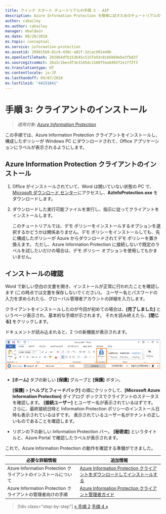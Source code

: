 ```yaml
---
title: クイック スタート チュートリアルの手順 3 - AIP
description: Azure Information Protection を簡単に試すためのチュートリアルの手順 3 - クライアントのインストール。
author: cabailey
ms.author: cabailey
manager: mbaldwin
ms.date: 08/28/2018
ms.topic: conceptual
ms.service: information-protection
ms.assetid: 209815b9-81c9-430c-a82f-32cac991449b
ms.openlocfilehash: 203964dfb153b45c515fa93c8cb6b69ebe3fbd37
ms.sourcegitcommit: 26a2c1becdf3e3145dc1168f5ea8492f2e1ff2f3
ms.translationtype: HT
ms.contentlocale: ja-JP
ms.lasthandoff: 09/07/2018
ms.locfileid: "44151641"
---
```

# <a name="step-3-install-the-client"></a>手順 3: クライアントのインストール

>*適用対象: [Azure Information Protection](https://azure.microsoft.com/pricing/details/information-protection)*

この手順では、Azure Information Protection クライアントをインストールし、構成したポリシーが Windows PC にダウンロードされて、Office アプリケーションにラベルが表示されるようにします。


## <a name="install-the-azure-information-protection-client"></a>Azure Information Protection クライアントのインストール

1. Office がインストールされていて、Word は開いていない状態の PC で、[Microsoft ダウンロード センター](https://www.microsoft.com/en-us/download/details.aspx?id=53018)にアクセスし、**AzInfoProtection.exe** をダウンロードします。
    
2. ダウンロードした実行可能ファイルを実行し、指示に従ってクライアントをインストールします。
    
    このチュートリアルでは、デモ ポリシーをインストールするオプションを選択するかどうかは関係ありません。デモ ポリシーをインストールしても、先に構成したポリシーが Azure からダウンロードされてデモ ポリシーを置き換えます。 ただし、Azure Information Protection に接続しないで既定のラベルを試したいだけの場合は、デモ ポリシー オプションを使用してもかまいません。 

## <a name="verify-the-installation"></a>インストールの確認

Word で新しい空白の文書を開き、インストールが正常に行われたことを確認します (この時点では文書を保存しないでください)。 ユーザー名とパスワードの入力を求められたら、グローバル管理者アカウントの詳細を入力します。 

クライアントをインストールしたのが今回が初めての場合は、**[完了しました]** というページ表示され、基本的な手順が示されます。 それを読み終えたら、**[閉じる]** をクリックします。

ドキュメントが読み込まれると、2 つの新機能が表示されます。

![Azure Information Protection クイック スタート チュートリアル手順 3 - クライアント インストール済み](./media/word2016-calloutsv2.png)

- **[ホーム]** タブの新しい **[保護]** グループと **[保護]** ボタン。
    
    **[保護]** > **[ヘルプとフィードバック]** の順にクリックして、**[Microsoft Azure Information Protection]** ダイアログ ボックスでクライアントのステータスを確認します。 **[接続ユーザー]** とユーザー名が表示されているはずです。 さらに、最終接続日時と Information Protection ポリシーのインストール日時も表示されているはずです。 表示されているユーザー名がテナントの正しいものであることを確認します。

- リボンの下の新しい Information Protection バー。 **[秘密度]** というタイトルと、Azure Portal で確認したラベルが表示されます。 

これで、Azure Information Protection の動作を確認する準備ができました。

|必要な詳細情報|追加情報|
|--------------------------------|--------------------------|
|Azure Information Protection クライアントのインストールについて|[Azure Information Protection クライアントをダウンロードしてインストールする](./rms-client/install-client-app.md)|
|Azure Information Protection クライアントの管理者向けの手順|[Azure Information Protection クライアント管理者ガイド](./rms-client/client-admin-guide.md)|


>[!div class="step-by-step"]
[&#171; 手順 2](infoprotect-tutorial-step2.md)
[手順 4 &#187;](infoprotect-tutorial-step4.md)
